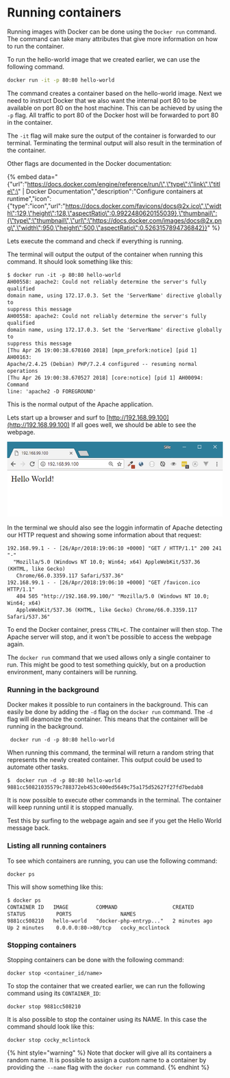 # Running containers

Running images with Docker can be done using the `Docker run` command. The command can take many attributes that give more information on how to run the container. 

To run the hello-world image that we created earlier, we can use the following command.

```bash
docker run -it -p 80:80 hello-world
```

The command creates a container based on the hello-world image. Next we need to instruct Docker that we also want the internal port 80 to be available on port 80 on the host machine. This can be achieved by using the `-p` flag. All traffic to port 80 of the Docker host will be forwarded to port 80 in the container. 

The `-it` flag will make sure the output of the container is forwarded to our terminal. Terminating the terminal output will also result in the termination of the container.

Other flags are documented in the Docker documentation:

{% embed data="{\"url\":\"https://docs.docker.com/engine/reference/run/\",\"type\":\"link\",\"title\":\" \| Docker Documentation\",\"description\":\"Configure containers at runtime\",\"icon\":{\"type\":\"icon\",\"url\":\"https://docs.docker.com/favicons/docs@2x.ico\",\"width\":129,\"height\":128,\"aspectRatio\":0.9922480620155039},\"thumbnail\":{\"type\":\"thumbnail\",\"url\":\"https://docs.docker.com/images/docs@2x.png\",\"width\":950,\"height\":500,\"aspectRatio\":0.5263157894736842}}" %}

Lets execute the command and check if everything is running.

The terminal will output the output of the container when running this command. It should look something like this:

```text
$ docker run -it -p 80:80 hello-world
AH00558: apache2: Could not reliably determine the server's fully qualified 
domain name, using 172.17.0.3. Set the 'ServerName' directive globally to 
suppress this message
AH00558: apache2: Could not reliably determine the server's fully qualified 
domain name, using 172.17.0.3. Set the 'ServerName' directive globally to 
suppress this message
[Thu Apr 26 19:00:38.670160 2018] [mpm_prefork:notice] [pid 1] AH00163: 
Apache/2.4.25 (Debian) PHP/7.2.4 configured -- resuming normal operations
[Thu Apr 26 19:00:38.670527 2018] [core:notice] [pid 1] AH00094: Command 
line: 'apache2 -D FOREGROUND'
```

This is the normal output of the Apache application.

Lets start up a browser and surf to [http://192.168.99.100](http://192.168.99.100) If all goes well, we should be able to see the webpage. 

![PHP page hosted from within a Docker container](.gitbook/assets/docker-hello-world-browser.png)

In the terminal we should also see the loggin informatin of Apache detecting our HTTP request and showing some information about that request:

```text
192.168.99.1 - - [26/Apr/2018:19:06:10 +0000] "GET / HTTP/1.1" 200 241 "-" 
  "Mozilla/5.0 (Windows NT 10.0; Win64; x64) AppleWebKit/537.36 (KHTML, like Gecko)
   Chrome/66.0.3359.117 Safari/537.36"
192.168.99.1 - - [26/Apr/2018:19:06:10 +0000] "GET /favicon.ico HTTP/1.1" 
   404 505 "http://192.168.99.100/" "Mozilla/5.0 (Windows NT 10.0; Win64; x64) 
   AppleWebKit/537.36 (KHTML, like Gecko) Chrome/66.0.3359.117 Safari/537.36"
```

To end the Docker container, press `CTRL+C`. The container will then stop. The Apache server will stop, and it won't be possible to access the webpage again. 

The `docker run` command that we used allows only a single container to run. This might be good to test something quickly, but on a production environment, many containers will be running.

### Running in the background

Docker makes it possible to run containers in the background. This can easily  be done by adding the `-d` flag on the `docker run` command. The `-d` flag will deamonize the container. This means that the container will be running in the background.

```text
 docker run -d -p 80:80 hello-world
```

When running this command, the terminal will return a random string that represents the newly created container. This output could be used to automate other tasks. 

```text
$  docker run -d -p 80:80 hello-world
9881cc50821035579c788372eb453c400ed5649c75a175d52627f27fd7bedab8
```

It is now possible to execute other commands in the terminal. The container will keep running until it is stopped manually.

Test this by surfing to the webpage again and see if you get the Hello World message back.

### Listing all running containers

To see which containers are running, you can use the following command:

```text
docker ps
```

This will show something like this:

```text
$ docker ps
CONTAINER ID   IMAGE         COMMAND                  CREATED         STATUS          PORTS                NAMES
9881cc508210   hello-world   "docker-php-entryp..."   2 minutes ago   Up 2 minutes    0.0.0.0:80->80/tcp   cocky_mcclintock
```

### Stopping containers

Stopping containers can be done with the following command:

```text
docker stop <container_id/name>
```

To stop the container that we created earlier, we can run the following command using its `CONTAINER_ID`:

```text
docker stop 9881cc508210
```

It is also possible to stop the container using its NAME. In this case the command should look like this:

```text
docker stop cocky_mclintock
```

{% hint style="warning" %}
Note that docker will give all its containers a random name. It is possible to assign a custom name to a container by providing the` --name` flag with the `docker run` command.
{% endhint %}



